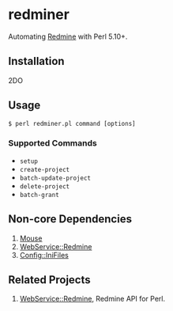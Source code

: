 # redminer

Automating [Redmine](http://www.redmine.org) with Perl 5.10+.

## Installation

2DO

## Usage

```shell
$ perl redminer.pl command [options]
```

### Supported Commands

* `setup`
* `create-project`
* `batch-update-project`
* `delete-project`
* `batch-grant`

## Non-core Dependencies

1. [Mouse](https://metacpan.org/pod/Mouse)
2. [WebService::Redmine](https://metacpan.org/pod/WebService::Redmine)
3. [Config::IniFiles](https://metacpan.org/pod/Config::IniFiles)

## Related Projects

1. [WebService::Redmine](https://github.com/igelhaus/perl-WebService-Redmine), Redmine API for Perl.
